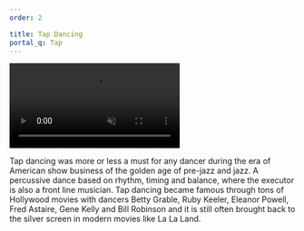 ```yaml
---
order: 2

title: Tap Dancing
portal_q: Tap
---
```


<a href="https://youtu.be/fNKRm6H-qOU" target="_blank">
	<video playsinline autoplay muted loop>
		<source alt="{{ site.title }}" src="{{ site.urlvid }}tap.webm" type="video/webm" />
	</video>
</a>

Tap dancing was more or less a must for any dancer during the era of American show business of the golden age of pre-jazz and jazz. A percussive dance based on rhythm, timing and balance, where the executor is also a front line musician. Tap dancing became famous through tons of Hollywood movies with dancers Betty Grable, Ruby Keeler, Eleanor Powell, Fred Astaire, Gene Kelly and Bill Robinson and it is still often brought back to the silver screen in modern movies like La La Land.
